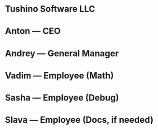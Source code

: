 # Tushino Software LLC
# Anton — CEO
# Andrey — General Manager
# Vadim — Employee (Math)
# Sasha — Employee (Debug)
# Slava — Employee (Docs, if needed)
